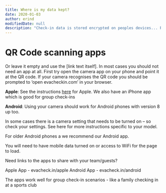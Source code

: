 ```yaml
---
title: Where is my data kept?
date: 2020-01-03
author: erind
modifiedDate: null
description: "Check-in data is stored encrypted on peoples devices... Read more"
---
```


# QR Code scanning apps


Or leave it empty and use the [link text itself].
In most cases you should not need an app at all. First try open the camera app on your phone and point it at the QR code.  If your camera recognises the QR code you should be prompted to ‘open evacheckin.com’ in your browser. 

**Apple**: See the instructions [here](https://www.google.com) for Apple.  We also have an iPhone app which is good for group check-ins

**Android**: Using your camera should work for Android phones with version 8 up too. 

In some cases there is a camera setting that needs to be turned on – so check your settings. See here for more instructions specific to your model.  

For older Android phones a we recommend our Android app.

You will need to have mobile data turned on or access to WiFi for the page to load.  

Need links to the apps to share with your team/guests?

Apple App -  evacheck.in/apple 
Android App - evacheck.in/android

The apps work well for group check-in scenarios - like a family checking in at a sports club
